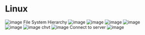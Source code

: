 # Linux
![image](https://github.com/adityasneo/Linux/assets/128022129/9b78ab7b-7740-4e80-b306-0deee0f51b12)
File System Hierarchy
![image](https://github.com/adityasneo/Linux/assets/128022129/c2fc3790-086d-4f39-afd3-8b776f41f026)
![image](https://github.com/adityasneo/Linux/assets/128022129/4f430f9c-ed85-46de-9631-78024d6d489d)
![image](https://github.com/adityasneo/Linux/assets/128022129/e8e86be9-a7fa-49ea-8a50-3475a2cb7d37)
![image](https://github.com/adityasneo/Linux/assets/128022129/207baa10-1ac5-493e-a44e-3879d176af54)
![image](https://github.com/adityasneo/Linux/assets/128022129/298373a7-1036-4b4c-8446-3f9b7aaf3cbf)
![image](https://github.com/adityasneo/Linux/assets/128022129/9cdb1405-ad01-4097-9219-951072c1fc0f)
chvt
![image](https://github.com/adityasneo/Linux/assets/128022129/3d70c2cd-bdb0-489a-b967-b145117ae708)
Connect to server
![image](https://github.com/adityasneo/Linux/assets/128022129/25310594-3d00-4c10-8cab-be3b15a43f9f)

